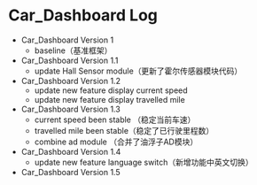 # Car_Dashboard Log

- Car_Dashboard Version 1
  - baseline（基准框架）
- Car_Dashboard Version 1.1
  - update Hall Sensor module（更新了霍尔传感器模块代码）
- Car_Dashboard Version 1.2
  - update new feature display current speed 
  - update new feature display travelled mile 
- Car_Dashboard Version 1.3
  - current speed been stable （稳定当前车速）
  - travelled mile been stable（稳定了已行驶里程数）
  - combine ad module （合并了油浮子AD模块）
- Car_Dashboard Version 1.4
  - update new feature language switch（新增功能中英文切换）
- Car_Dashboard Version 1.5